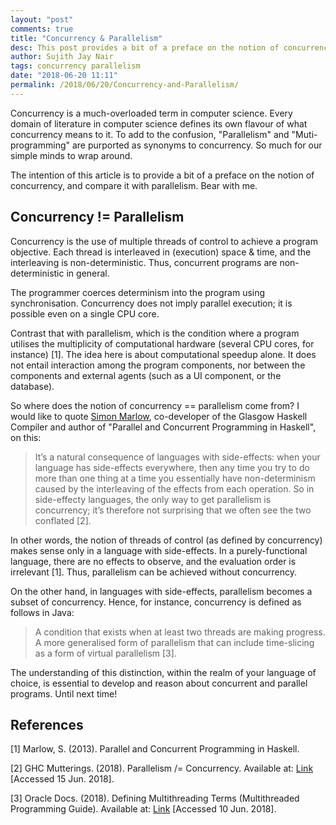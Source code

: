 ```yaml
---
layout: "post"
comments: true
title: "Concurrency & Parallelism"
desc: This post provides a bit of a preface on the notion of concurrency, and compares it with parallelism
author: Sujith Jay Nair
tags: concurrency parallelism
date: "2018-06-20 11:11"
permalink: /2018/06/20/Concurrency-and-Parallelism/
---
```


Concurrency is a much-overloaded term in computer science. Every domain of literature in computer science defines its own flavour of what concurrency means to it. To add to the confusion, "Parallelism" and "Muti-programming" are purported as synonyms to concurrency. So much for our simple minds to wrap around.

The intention of this article is to provide a bit of a preface on the notion of concurrency, and compare it with parallelism. Bear with me.

<!--break-->
## Concurrency != Parallelism
Concurrency is the use of multiple threads of control to achieve a program objective. Each thread is interleaved in (execution) space & time, and the interleaving is non-deterministic. Thus, concurrent programs are non-deterministic in general. 

The programmer coerces determinism into the program using synchronisation. Concurrency does not imply parallel execution; it is possible even on a single CPU core.

Contrast that with parallelism, which is the condition where a program utilises the multiplicity of computational hardware (several CPU cores, for instance) [1]. The idea here is about computational speedup alone. It does not entail interaction among the program components, nor between the components and external agents (such as a UI component, or the database).

So where does the notion of concurrency == parallelism come from? I would like to quote [Simon Marlow](https://github.com/simonmar), co-developer of the Glasgow Haskell Compiler and author of "Parallel and Concurrent Programming in Haskell", on this:

> It’s a natural consequence of languages with side-effects: when your language has side-effects everywhere, then any time you try to do more than one thing at a time you essentially have non-determinism caused by the interleaving of the effects from each operation.  So in side-effecty languages, the only way to get parallelism is concurrency; it’s therefore not surprising that we often see the two conflated [2].

In other words, the notion of threads of control (as defined by concurrency) makes sense only in a language with side-effects. In a purely-functional language, there are no effects to observe, and the evaluation order is irrelevant [1]. Thus, parallelism can be achieved without concurrency. 

On the other hand, in languages with side-effects, parallelism becomes a subset of concurrency. Hence, for instance, concurrency is defined as follows in Java:

> A condition that exists when at least two threads are making progress. A more generalised form of parallelism that can include time-slicing as a form of virtual parallelism [3].

The understanding of this distinction, within the realm of your language of choice, is essential to develop and reason about concurrent and parallel programs. Until next time!

## References
[1] Marlow, S. (2013). Parallel and Concurrent Programming in Haskell.

[2] GHC Mutterings. (2018). Parallelism /= Concurrency. Available at: [Link](https://ghcmutterings.wordpress.com/2009/10/06/parallelism-concurrency/) [Accessed 15 Jun. 2018].

[3] Oracle Docs. (2018). Defining Multithreading Terms (Multithreaded Programming Guide). Available at: [Link](https://docs.oracle.com/cd/E19455-01/806-5257/6je9h032b/index.html) [Accessed 10 Jun. 2018].
